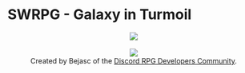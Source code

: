 # SWRPG - Galaxy in Turmoil


<p align="center">
    <a href= 'https://discord.gg/aqYHAH5GE5'><img src ="hhttps://cdn.discordapp.com/attachments/743343095130619943/795598864329080862/cover_edit.png "SWRPG Banner"/> </a>

  <br/>
  <br/>
  <a href= 'https://discord.gg/aqYHAH5GE5'><img src ="https://cdn.discordapp.com/attachments/744519449696141312/792729324423217182/drpg_shield.png"/> </a>
  <br/>
  Created by Bejasc of the <a href= 'https://discord.gg/aqYHAH5GE5'>Discord RPG Developers Community</a>.
</p>
